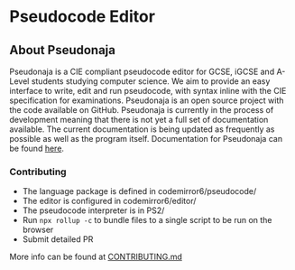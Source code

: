# Pseudocode Editor

## About Pseudonaja
Pseudonaja is a CIE compliant pseudocode editor for GCSE, iGCSE and A-Level students studying computer science. We aim to provide an easy interface to write, edit and run pseudocode, with syntax inline with the CIE specification for examinations. Pseudonaja is an open source project with the code available on GitHub. Pseudonaja is currently in the process of development meaning that there is not yet a full set of documentation available. The current documentation is being updated as frequently as possible as well as the program itself. Documentation for Pseudonaja can be found [here](https://pseudonajadocs.gitbook.io/editor/).


### Contributing
- The language package is defined in codemirror6/pseudocode/
- The editor is configured in codemirror6/editor/
- The pseudocode interpreter is in PS2/
- Run `npx rollup -c` to bundle files to a single script to be run on the browser
- Submit detailed PR

More info can be found at [CONTRIBUTING.md](https://github.com/PseudocodeEditor/Codemirror-6-editor/blob/main/CONTRIBUTING.md)
